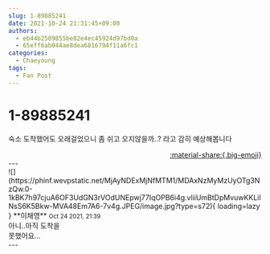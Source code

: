 ```yaml
---
slug: 1-89885241
date: 2021-10-24 21:31:45+09:00
authors:
  - eb44b2509855be82e4ec45924d97bd0a
  - 65eff6ab044ae8dea6816794f11a6fc1
categories:
  - Chaeyoung
tags:
  - Fan Post
---
```


# 1-89885241

<div class="post-container" markdown="1">
<div class="content-container md-sidebar__scrollwrap" markdown="1">

숙소 도착했어도 오래걸었으니 좀 쉬고 오지않을까..? 라고 감히 예상해봅니다

</div>
</div>

<div style="text-align: right;" markdown="1">
<a href="https://weverse.io/fromis9/fanpost/1-89885241" style="text-align: right;">:material-share:{.big-emoji}</a>
</div>
---

<div class="comments-container md-sidebar__scrollwrap" markdown="1">
<div class="comment" markdown="1">
<div class='id-container' markdown="1">
![](https://phinf.wevpstatic.net/MjAyNDExMjNfMTM1/MDAxNzMyMzUyOTg3NzQw.0-1kBK7h97cjuA6OF3UdGN3rVOdUNEpwj77IqOPB6i4g.vliiUmBtDpMvuwKKLiINsS6K5Bkw-MVA48Em7A6-7v4g.JPEG/image.jpg?type=s72){ loading=lazy }
**<span class="artist">이채영</span>** <small>Oct 24 2021, 21:39</small><br>
</div>
<div class='comment-body' markdown="1">
아니..아직 도착을<br>못했어요...
</div>
</div>
</div>
---
